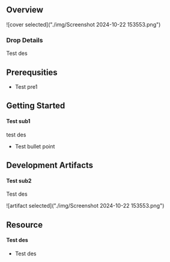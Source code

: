 
## Overview

![cover selected]("./img/Screenshot 2024-10-22 153553.png")

### Drop Details
Test des

## Prerequsities

- Test pre1 



      

## Getting Started
#### Test sub1
test des
- Test bullet point

## Development Artifacts
#### Test sub2
Test des


![artifact selected]("./img/Screenshot 2024-10-22 153553.png")

## Resource
#### Test des
- Test des
